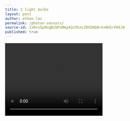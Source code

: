 ```yaml
---
title: 2 light bulbs
layout: post
author: ethan.lai
permalink: /photon-sensors/
source-id: 1xRvv5p0ngBzbPuMmyA3z5kxsJDXSHb0rXx0HSrFK6JA
published: true
---
```

<video width="320" height="240" controls>

<source src="/images/2bulbs[.mp4](https://github.com/Galleonscale/galleonscale.github.io/blob/master/_posts/Photonsensor.mp4.mp4).mp4" type="video/mp4">

Your browser does not support the video tag.

</video>


